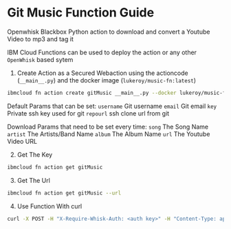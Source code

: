 # Git Music Function Guide
Openwhisk Blackbox Python action to download and convert a Youtube Video to mp3 and tag it 

IBM Cloud Functions can be used to deploy the action or any other `OpenWhisk` based sytem

1. Create Action as a Secured Webaction using the actioncode (`__main__.py`) and the docker image (`lukeroy/music-fn:latest`)
```bash
ibmcloud fn action create gitMusic __main__.py --docker lukeroy/music-fn:latest --web true --web-secure true
```
Default Params that can be set:
`username` Git username
`email` Git email
`key` Private ssh key used for git
`repourl` ssh clone url from git

Download Params that need to be set every time:
`song` The Song Name
`artist` The Artists/Band Name
`album` The Album Name
`url` The Youtube Video URL

2. Get The Key
```bash
ibmcloud fn action get gitMusic
```

3. Get The Url
```bash
ibmcloud fn action get gitMusic --url
```

4. Use Function With curl 
```bash
curl -X POST -H "X-Require-Whisk-Auth: <auth key>" -H "Content-Type: application/json" -d '{"song": "<Song>", "artist": "<Artist>", "album":"<Album>", "url":"<youtube link>"}' <action web url>.json
```

